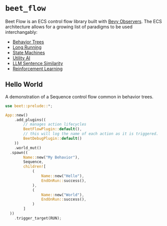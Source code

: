 # `beet_flow`

Beet Flow is an ECS control flow library built with [Bevy Observers][bevy-observers]. The ECS architecture allows for a growing list of paradigms to be used interchangably:
- [Behavior Trees](../../examples/flow/hello_world.rs)
- [Long Running](../../examples/flow/long_running.rs)
- [State Machines](../../examples/flow/state_machine.rs)
- [Utility AI](../../examples/flow/utility_ai.rs)
- [LLM Sentence Similarity](../../examples/ml/hello_ml.rs)
- [Reinforcement Learning](../../examples/ml/frozen_lake_train.rs)

## Hello World

A demonstration of a Sequence control flow common in behavior trees.

```rust
use beet::prelude::*;

App::new()
	.add_plugins((
		// manages action lifecycles
		BeetFlowPlugin::default(),
		// this will log the name of each action as it is triggered.
		BeetDebugPlugin::default()
	))
	.world_mut()
  .spawn((
		Name::new("My Behavior"),
		Sequence,
		children![
			(
				Name::new("Hello"),
				EndOnRun::success(),
			),
			(
				Name::new("World"),
				EndOnRun::success(),
			)
		]
  ))
	.trigger_target(RUN);
```

[bevy-observers]:https://docs.rs/bevy/latest/bevy/ecs/observer/struct.Observer.html#
